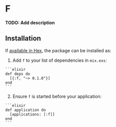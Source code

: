 # F

**TODO: Add description**

## Installation

If [available in Hex](https://hex.pm/docs/publish), the package can be installed as:

  1. Add `f` to your list of dependencies in `mix.exs`:

    ```elixir
    def deps do
      [{:f, "~> 0.1.0"}]
    end
    ```

  2. Ensure `f` is started before your application:

    ```elixir
    def application do
      [applications: [:f]]
    end
    ```


